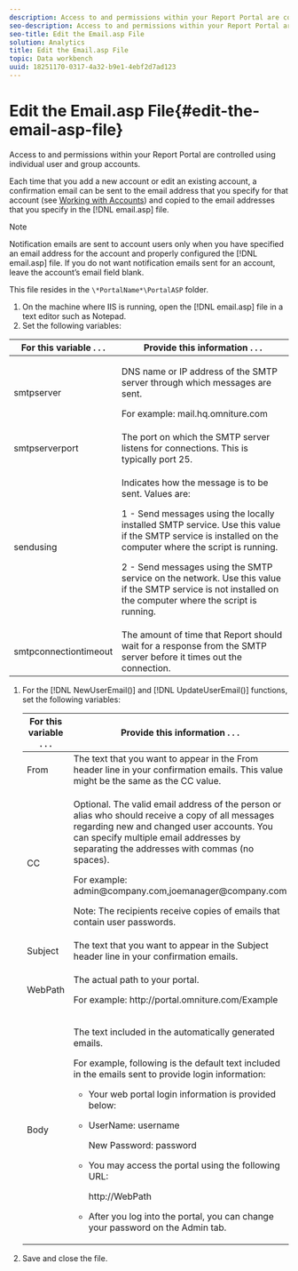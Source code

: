 ```yaml
---
description: Access to and permissions within your Report Portal are controlled using individual user and group accounts.
seo-description: Access to and permissions within your Report Portal are controlled using individual user and group accounts.
seo-title: Edit the Email.asp File
solution: Analytics
title: Edit the Email.asp File
topic: Data workbench
uuid: 18251170-0317-4a32-b9e1-4ebf2d7ad123
---
```


# Edit the Email.asp File{#edit-the-email-asp-file}

Access to and permissions within your Report Portal are controlled using individual user and group accounts.

 Each time that you add a new account or edit an existing account, a confirmation email can be sent to the email address that you specify for that account (see [Working with Accounts](../../../home/c-rpt-oview/c-admin-rpt/c-work-accts/c-work-accts.md#concept-c933a1940bda4a3489d61d8af315e45d)) and copied to the email addresses that you specify in the [!DNL email.asp] file.

>[!NOTE]
>
>Notification emails are sent to account users only when you have specified an email address for the account and properly configured the [!DNL email.asp] file. If you do not want notification emails sent for an account, leave the account’s email field blank.

This file resides in the `\*PortalName*\PortalASP` folder. 

1. On the machine where IIS is running, open the [!DNL email.asp] file in a text editor such as Notepad.
1. Set the following variables:

<table id="table_44F52DA266364DF993C40678A28E0F0D"> 
 <thead> 
  <tr> 
   <th colname="col1" class="entry"> For this variable . . . </th> 
   <th colname="col2" class="entry"> Provide this information . . . </th> 
  </tr> 
 </thead>
 <tbody> 
  <tr> 
   <td colname="col1"> smtpserver </td> 
   <td colname="col2"> <p>DNS name or IP address of the SMTP server through which messages are sent. </p> <p>For example: <span class="filepath"> mail.hq.omniture.com</span></p> </td> 
  </tr> 
  <tr> 
   <td colname="col1"> smtpserverport </td> 
   <td colname="col2"> The port on which the SMTP server listens for connections. This is typically port 25. </td> 
  </tr> 
  <tr> 
   <td colname="col1"> sendusing </td> 
   <td colname="col2"> <p>Indicates how the message is to be sent. Values are: </p> <p>1 - Send messages using the locally installed SMTP service. Use this value if the SMTP service is installed on the computer where the script is running. </p> <p>2 - Send messages using the SMTP service on the network. Use this value if the SMTP service is not installed on the computer where the script is running. </p> </td> 
  </tr> 
  <tr> 
   <td colname="col1"> smtpconnectiontimeout </td> 
   <td colname="col2">The amount of time that <span class="wintitle"> Report</span> should wait for a response from the SMTP server before it times out the connection. </td> 
  </tr> 
 </tbody> 
</table>

1. For the [!DNL NewUserEmail()] and [!DNL UpdateUserEmail()] functions, set the following variables:

   <table id="table_91C5E36B84A94C4097EE5993592BE587"> 
   <thead> 
   <tr> 
      <th colname="col1" class="entry"> For this variable . . . </th> 
      <th colname="col2" class="entry"> Provide this information . . . </th> 
   </tr> 
   </thead>
   <tbody> 
   <tr> 
      <td colname="col1"> From </td> 
      <td colname="col2">The text that you want to appear in the From header line in your confirmation emails. This value might be the same as the <span class="wintitle"> CC</span> value. </td> 
   </tr> 
   <tr> 
      <td colname="col1"> CC </td> 
      <td colname="col2"> <p>Optional. The valid email address of the person or alias who should receive a copy of all messages regarding new and changed user accounts. You can specify multiple email addresses by separating the addresses with commas (no spaces). </p> <p>For example: <span class="filepath"> admin@company.com,joemanager@company.com</span></p> <p> <p>Note:  The recipients receive copies of emails that contain user passwords. </p> </p> </td> 
   </tr> 
   <tr> 
      <td colname="col1"> Subject </td> 
      <td colname="col2"> The text that you want to appear in the Subject header line in your confirmation emails. </td> 
   </tr> 
   <tr> 
      <td colname="col1"> WebPath </td> 
      <td colname="col2"> <p>The actual path to your portal. </p> <p>For example: <span class="filepath"> http://portal.omniture.com/Example</span></p> </td> 
   </tr> 
   <tr> 
      <td colname="col1"> Body </td> 
      <td colname="col2"> <p>The text included in the automatically generated emails. </p> <p>For example, following is the default text included in the emails sent to provide login information: 
      <ul id="ul_7FF2E7399AB64D279EC5794AB02C9749">
      <li id="li_7CBCC5CFF9E04776BBC893278785AEE7">Your web portal login information is provided below: </li>
      <li id="li_5346F0AB3568444B88117C295D8E99C5"><p>UserName: username </p><p>New Password: password </p></li>
      <li id="li_B0D1FAE818BA42CF8546796800A1AA08"><p>You may access the portal using the following URL: </p><p><span class="filepath"> http://WebPath</span></p></li>
      <li id="li_7CD71EBDFA1D418F960040569CD511EB">After you log into the portal, you can change your password on the <span class="wintitle"> Admin</span> tab. </li>
      </ul></p> </td> 
   </tr> 
   </tbody> 
   </table>

1. Save and close the file.
